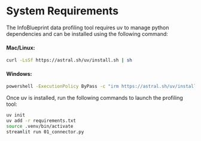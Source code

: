 
# System Requirements
The InfoBlueprint data profiling tool requires uv to manage python dependencies and can be installed using the following command:

#### Mac/Linux:
```bash
curl -LsSf https://astral.sh/uv/install.sh | sh
```

#### Windows:
```bash
powershell -ExecutionPolicy ByPass -c "irm https://astral.sh/uv/install.ps1 | iex"
```

Once uv is installed, run the following commands to launch the  profiling tool:

```bash
uv init
uv add -r requirements.txt
source .venv/bin/activate
streamlit run 01_connector.py
```